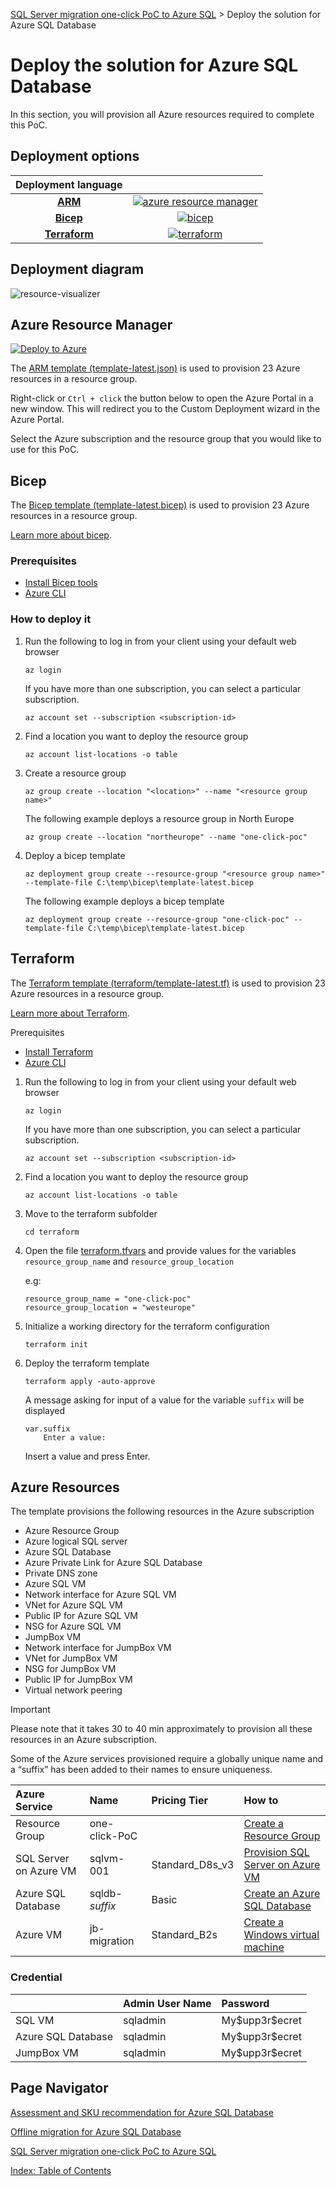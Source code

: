 [SQL Server migration one-click PoC to Azure SQL](../../README_NEW.md) > Deploy the solution for Azure SQL Database

# Deploy the solution for Azure SQL Database

In this section, you will provision all Azure resources required to complete this PoC.

## Deployment options

| Deployment language |                                                                                                     |
| :-------------------------------: | :----------------------------------------------------------------------------------:  |
|[**ARM**](#azure-resource-manager) | [![azure resource manager](../../media/ARM-Deployment.svg)](#azure-resource-manager)  |
|[**Bicep**](#bicep)                | [![bicep](../../media/Bicep-Logo.svg)](#bicep)                                        |
|[**Terraform**](#terraform)        | [![terraform](../../media/Terraform-Logo.svg)](#terraform)                            |

## Deployment diagram

![resource-visualizer](../media/resource-visualizer.png)

## Azure Resource Manager

[![Deploy to Azure](https://aka.ms/deploytoazurebutton)](https://portal.azure.com/#create/Microsoft.Template/uri/https%3A%2F%2Fraw.githubusercontent.com%2FAzure%2FSQL-Migration-AzureSQL-PoC%2Fmain%2FAzureSQLDB%2Fdeploy%2Ftemplate-latest.json)

The [ARM template (template-latest.json)](template-latest.json) is used to provision 23 Azure resources in a  resource group.

Right-click or `Ctrl + click` the button below to open the Azure Portal in a new window. This will redirect you to the Custom Deployment wizard in the Azure Portal.

Select the Azure subscription and the resource group that you would like to use for this PoC.

## Bicep

The [Bicep template (template-latest.bicep)](template-latest.bicep) is used to provision 23 Azure resources in a resource group.

 [Learn more about bicep](https://learn.microsoft.com/en-us/azure/azure-resource-manager/bicep/overview?tabs=bicep).

### Prerequisites

- [Install Bicep tools](https://learn.microsoft.com/en-us/azure/azure-resource-manager/bicep/install#azure-cli)
- [Azure CLI](https://learn.microsoft.com/en-us/cli/azure/install-azure-cli)

### How to deploy it

1. Run the following to log in from your client using your default web browser

    ```dotnetcli
    az login
    ```

    If you have more than one subscription, you can select a particular subscription.

    ```dotnetcli
    az account set --subscription <subscription-id>
    ```

2. Find a location you want to deploy the resource group
  
    ```dotnetcli
    az account list-locations -o table
    ```

3. Create a resource group

    ```dotnetcli
    az group create --location "<location>" --name "<resource group name>"
    ```

    The following example deploys a resource group in North Europe

    ```dotnetcli
    az group create --location "northeurope" --name "one-click-poc"
    ```

4. Deploy a bicep template

    ```dotnetcli
    az deployment group create --resource-group "<resource group name>" --template-file C:\temp\bicep\template-latest.bicep

    ```

    The following example deploys a bicep template

    ```dotnetcli
    az deployment group create --resource-group "one-click-poc" --template-file C:\temp\bicep\template-latest.bicep
    ```

## Terraform

The [Terraform template (terraform/template-latest.tf)](terraform/template-latest.bicep) is used to provision 23 Azure resources in a  resource group.

 [Learn more about Terraform](https://learn.microsoft.com/en-us/azure/developer/terraform/overview).

Prerequisites

- [Install Terraform](https://learn.microsoft.com/en-us/azure/developer/terraform/quickstart-configure)
- [Azure CLI](https://learn.microsoft.com/en-us/cli/azure/install-azure-cli)

1. Run the following to log in from your client using your default web browser

    ```dotnetcli
    az login
    ```

    If you have more than one subscription, you can select a particular subscription.

    ```dotnetcli
    az account set --subscription <subscription-id>
    ```

2. Find a location you want to deploy the resource group
  
    ```dotnetcli
    az account list-locations -o table
    ```

3. Move to the terraform subfolder

    ```dotnetcli
    cd terraform
    ```

4. Open the file [terraform.tfvars](terraform/terraform.tfvars) and provide values for the variables `resource_group_name` and `resource_group_location`

    e.g:

    ```
    resource_group_name = "one-click-poc"
    resource_group_location = "westeurope"
    ```

5. Initialize a working directory for the terraform configuration

    ```dotnetcli
    terraform init
    ```

6. Deploy the terraform template

    ```dotnetcli
    terraform apply -auto-approve
    ```

    A message asking for input of a value for the variable `suffix` will be displayed
    
    ```dotnetcli
    var.suffix
        Enter a value: 
    ```

    Insert a value and press Enter.

## Azure Resources

The template provisions the following resources in the Azure subscription

- Azure Resource Group
- Azure logical SQL server
- Azure SQL Database
- Azure Private Link for Azure SQL Database
- Private DNS zone
- Azure SQL VM
- Network interface for Azure SQL VM
- VNet for Azure SQL VM
- Public IP for Azure SQL VM
- NSG for Azure SQL VM
- JumpBox VM
- Network interface for JumpBox VM
- VNet for JumpBox VM
- NSG for JumpBox VM
- Public IP for JumpBox VM
- Virtual network peering

> [!IMPORTANT]
> Please note that it takes 30 to 40 min approximately to provision all these resources in an Azure subscription.

Some of the Azure services provisioned require a globally unique name and a “suffix” has been added to their names to ensure uniqueness.

| Azure Service             | Name              | Pricing Tier      | How to    |
|:----                      |:-----             | :----             |:-----     |
| Resource Group            | one-click-PoC     |                   | [Create a Resource Group](https://learn.microsoft.com/en-us/azure/azure-resource-manager/management/manage-resource-groups-portal#create-resource-groups)
| SQL Server on Azure VM    | sqlvm-001         | Standard_D8s_v3   |[Provision SQL Server on Azure VM](https://learn.microsoft.com/en-us/azure/azure-sql/virtual-machines/windows/create-sql-vm-portal?view=azuresql) |
| Azure SQL Database        | sqldb-*suffix*    | Basic             |[Create an Azure SQL Database](https://learn.microsoft.com/en-us/azure/azure-sql/database/single-database-create-quickstart?view=azuresql&tabs=azure-portal)|
| Azure VM                  | jb-migration      | Standard_B2s      |[Create a Windows virtual machine](https://learn.microsoft.com/en-us/azure/virtual-machines/windows/quick-create-portal) |

### Credential

|                       | Admin User Name   | Password         |
|:----                  |:-----             | :----            |
| SQL VM                | sqladmin          | My\$upp3r\$ecret |
| Azure SQL Database    | sqladmin          | My\$upp3r\$ecret |
| JumpBox VM            | sqladmin          | My\$upp3r\$ecret |

## Page Navigator

[Assessment and SKU recommendation for Azure SQL Database](../assessment/README.md)

[Offline migration for Azure SQL Database](../migration/README.md)

[SQL Server migration one-click PoC to Azure SQL](../../README.md)

[Index: Table of Contents](../../index.md)
